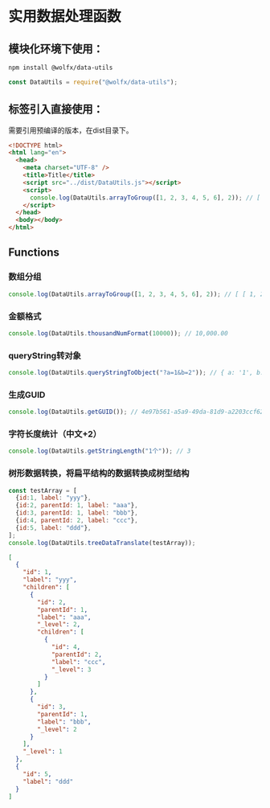 # 实用数据处理函数

## 模块化环境下使用：

```bash
npm install @wolfx/data-utils
```

```javascript
const DataUtils = require("@wolfx/data-utils");
```

## 标签引入直接使用：

需要引用预编译的版本，在dist目录下。

```html
<!DOCTYPE html>
<html lang="en">
  <head>
    <meta charset="UTF-8" />
    <title>Title</title>
    <script src="../dist/DataUtils.js"></script>
    <script>
      console.log(DataUtils.arrayToGroup([1, 2, 3, 4, 5, 6], 2)); // [ [ 1, 2 ], [ 3, 4 ], [ 5, 6 ] ]
    </script>
  </head>
  <body></body>
</html>
```

## Functions

### 数组分组

```javascript
console.log(DataUtils.arrayToGroup([1, 2, 3, 4, 5, 6], 2)); // [ [ 1, 2 ], [ 3, 4 ], [ 5, 6 ] ]
```

### 金额格式

```javascript
console.log(DataUtils.thousandNumFormat(10000)); // 10,000.00
```

### queryString转对象

```javascript
console.log(DataUtils.queryStringToObject("?a=1&b=2")); // { a: '1', b: '2' }
```

### 生成GUID

```javascript
console.log(DataUtils.getGUID()); // 4e97b561-a5a9-49da-81d9-a2203ccf62f6
```

### 字符长度统计（中文+2）

```javascript
console.log(DataUtils.getStringLength("1个")); // 3
```

### 树形数据转换，将扁平结构的数据转换成树型结构

```javascript
const testArray = [
  {id:1, label: "yyy"},
  {id:2, parentId: 1, label: "aaa"},
  {id:3, parentId: 1, label: "bbb"},
  {id:4, parentId: 2, label: "ccc"},
  {id:5, label: "ddd"},
];
console.log(DataUtils.treeDataTranslate(testArray));
```

```json
[
  {
    "id": 1,
    "label": "yyy",
    "children": [
      {
        "id": 2,
        "parentId": 1,
        "label": "aaa",
        "_level": 2,
        "children": [
          {
            "id": 4,
            "parentId": 2,
            "label": "ccc",
            "_level": 3
          }
        ]
      },
      {
        "id": 3,
        "parentId": 1,
        "label": "bbb",
        "_level": 2
      }
    ],
    "_level": 1
  },
  {
    "id": 5,
    "label": "ddd"
  }
]
```
